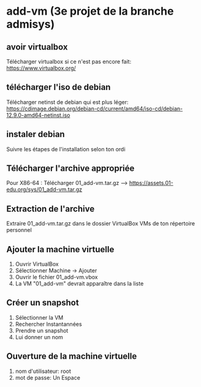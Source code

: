# add-vm (3e projet de la branche admisys)
## avoir virtualbox
Télécharger virtualbox si ce n'est pas encore fait: https://www.virtualbox.org/

## télécharger l'iso de debian
Télécharger netinst de debian qui est plus léger: https://cdimage.debian.org/debian-cd/current/amd64/iso-cd/debian-12.9.0-amd64-netinst.iso

## instaler debian
Suivre les étapes de l'installation selon ton ordi

## Télécharger l'archive appropriée
Pour X86-64 : Télécharger 01_add-vm.tar.gz --> https://assets.01-edu.org/sys/01_add-vm.tar.gz

## Extraction de l'archive
Extraire 01_add-vm.tar.gz dans le dossier VirtualBox VMs de ton répertoire personnel

## Ajouter la machine virtuelle
1) Ouvrir VirtualBox
2) Sélectionner Machine → Ajouter
3) Ouvrir le fichier 01_add-vm.vbox
4) La VM "01_add-vm" devrait apparaître dans la liste

## Créer un snapshot
1) Sélectionner la VM
2) Rechercher Instantannées
3) Prendre un snapshot
4) Lui donner un nom

## Ouverture de la machine virtuelle
1) nom d'utilisateur: root
2) mot de passe: Un Espace

